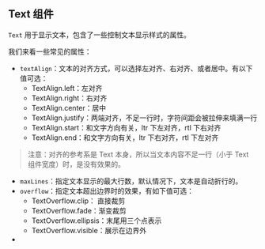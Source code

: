 ## Text 组件

`Text` 用于显示文本，包含了一些控制文本显示样式的属性。

我们来看一些常见的属性：

- `textAlign`：文本的对齐方式，可以选择左对齐、右对齐、或者居中。有以下值可选：
   - TextAlign.left：左对齐
  - TextAlign.right：右对齐
  - TextAlign.center：居中
  - TextAlign.justify：两端对齐，不足一行时，字符间距会被拉伸来填满一行
  - TextAlign.start：和文字方向有关，ltr 下左对齐，rtl 下右对齐
  - TextAlign.end：和文字方向有关，ltr 下右对齐，rtl 下左对齐

> 注意：对齐的参考系是 Text 本身，所以当文本内容不足一行（小于 Text 组件宽度）时，是没有效果的。

- `maxLines`：指定文本显示的最大行数，默认情况下，文本是自动折行的。
- `overflow`：指定文本超出边界时的效果，有如下值可选：
  - TextOverflow.clip： 直接裁剪
  - TextOverflow.fade：渐变裁剪
  - TextOverflow.ellipsis：末尾用三个点表示
  - TextOverflow.visible：展示在边界外
- 
